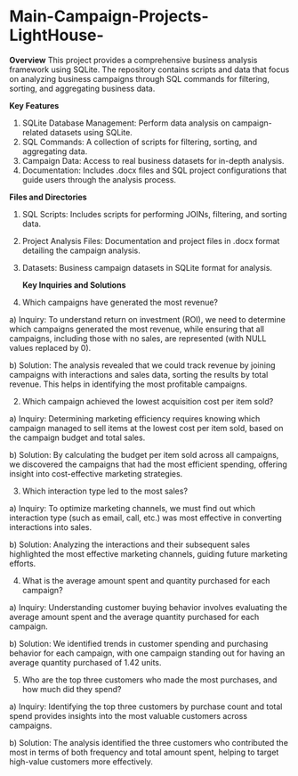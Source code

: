 # Main-Campaign-Projects-LightHouse-
**Overview**
This project provides a comprehensive business analysis framework using SQLite. The repository contains scripts and data that focus on analyzing business campaigns through SQL commands for filtering, sorting, and aggregating business data.

**Key Features**
1) SQLite Database Management: Perform data analysis on campaign-related datasets using SQLite.
2) SQL Commands: A collection of scripts for filtering, sorting, and aggregating data.
3) Campaign Data: Access to real business datasets for in-depth analysis.
4) Documentation: Includes .docx files and SQL project configurations that guide users through the analysis process.
   
**Files and Directories**
1) SQL Scripts: Includes scripts for performing JOINs, filtering, and sorting data.
2) Project Analysis Files: Documentation and project files in .docx format detailing the campaign analysis.
3) Datasets: Business campaign datasets in SQLite format for analysis.


   **Key Inquiries and Solutions**
   
1) Which campaigns have generated the most revenue?
   
a) Inquiry: To understand return on investment (ROI), we need to determine which campaigns generated the most revenue, while ensuring that all campaigns, including those with no sales, are represented (with NULL values replaced by 0).

b) Solution: The analysis revealed that we could track revenue by joining campaigns with interactions and sales data, sorting the results by total revenue. This helps in identifying the most profitable campaigns.

2) Which campaign achieved the lowest acquisition cost per item sold?
   
a) Inquiry: Determining marketing efficiency requires knowing which campaign managed to sell items at the lowest cost per item sold, based on the campaign budget and total sales.

b) Solution: By calculating the budget per item sold across all campaigns, we discovered the campaigns that had the most efficient spending, offering insight into cost-effective marketing strategies.

3) Which interaction type led to the most sales?
   
a) Inquiry: To optimize marketing channels, we must find out which interaction type (such as email, call, etc.) was most effective in converting interactions into sales.

b) Solution: Analyzing the interactions and their subsequent sales highlighted the most effective marketing channels, guiding future marketing efforts.

4) What is the average amount spent and quantity purchased for each campaign?
   
a) Inquiry: Understanding customer buying behavior involves evaluating the average amount spent and the average quantity purchased for each campaign.

b) Solution: We identified trends in customer spending and purchasing behavior for each campaign, with one campaign standing out for having an average quantity purchased of 1.42 units.

5) Who are the top three customers who made the most purchases, and how much did they spend?
   
a) Inquiry: Identifying the top three customers by purchase count and total spend provides insights into the most valuable customers across campaigns.

b) Solution: The analysis identified the three customers who contributed the most in terms of both frequency and total amount spent, helping to target high-value customers more effectively.
